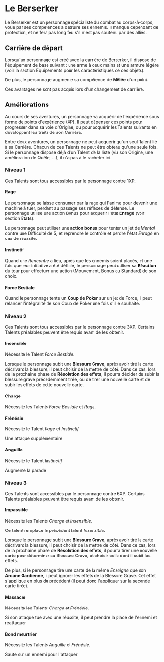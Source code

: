 # Le Berserker

Le Berserker est un personnage spécialiste du combat au corps-à-corps, voué par ses compétences à détruire ses ennemis. Il manque cependant de protection, et ne fera pas long feu s'il n'est pas soutenu par des alliés.

## Carrière de départ

Lorsqu'un personnage est créé avec la carrière de Berserker, il dispose de l'équipement de base suivant : une arme à deux mains et une armure légère (voir la section Equipements pour les caractéristiques de ces objets).

De plus, le personnage augmente sa compétence de **Mêlée** d'un point.

Ces avantages ne sont pas acquis lors d'un changement de carrière.

## Améliorations

Au cours de ses aventures, un personnage va acquérir de l'expérience sous forme de points d'expérience (XP). Il peut dépenser ces points pour progresser dans sa voie d'Origine, ou pour acquérir les Talents suivants en développant les traits de son Carrière.

Entre deux aventures, un personnage ne peut acquérir qu'un seul Talent lié à sa Carrière. Chacun de ces Talents ne peut être obtenu qu'une seule fois. Si le personnage dispose déjà d'un Talent de la liste (via son Origine, une amélioration de Quête, ...), il n'a pas à le racheter ici.

### Niveau 1

Ces Talents sont tous accessibles par le personnage contre 1XP.

#### Rage

Le personnage se laisse consumer par la rage qui l'anime pour devenir une machine à tuer, perdant au passage ses réflexes de défense. Le personnage utilise une action Bonus pour acquérir l'état **Enragé** (voir section **Etats**).

Le personnage peut utiliser une **action bonus** pour tenter un jet de _Mental_ contre une Difficulté de 5, et reprendre le contrôle et perdre l'état _Enragé_ en cas de réussite.

#### Instinctif

Quand une _Rencontre_ a lieu, après que les ennemis soient placés, et une fois que leur initiative a été définie, le personnage peut utiliser sa **Réaction** du tour pour effectuer une action (Mouvement, Bonus ou Standard) de son choix.

#### Force Bestiale

Quand le personnage tente un **Coup de Poker** sur un jet de Force, il peut relancer l'intégralité de son Coup de Poker une fois s'il le souhaite.

### Niveau 2

Ces Talents sont tous accessibles par le personnage contre 3XP. Certains Talents préalables peuvent être requis avant de les obtenir.

#### Insensible

Nécessite le Talent _Force Bestiale_.

Lorsque le personnage subit une **Blessure Grave**, après avoir tiré la carte décrivant la blessure, il peut choisir de la mettre de côté. Dans ce cas, lors de la prochaine phase de **Résolution des effets**, il pourra décider de subir la blessure grave précédemment tirée, ou de tirer une nouvelle carte et de subir les effets de cette nouvelle carte. 

#### Charge

Nécessite les Talents _Force Bestiale_ et _Rage_.

#### Frénésie

Nécessite le Talent _Rage_ et _Instinctif_

Une attaque supplémentaire

#### Anguille

Nécessite le Talent _Instinctif_

Augmente la parade

### Niveau 3

Ces Talents sont accessibles par le personnage contre 6XP. Certains Talents préalables peuvent être requis avant de les obtenir.

#### Impassible

Nécessite les Talents _Charge_ et _Insensible_.

Ce talent remplace le précédent talent _Insensible_.

Lorsque le personnage subit une **Blessure Grave**, après avoir tiré la carte décrivant la blessure, il peut choisir de la mettre de côté. Dans ce cas, lors de la prochaine phase de **Résolution des effets**, il pourra tirer une nouvelle carte pour déterminer sa Blessure Grave, et choisir celle dont il subit les effets.

De plus, si le personnage tire une carte de la même _Enseigne_ que son **Arcane Gardienne**, il peut ignorer les effets de la Blessure Grave. Cet effet s'applique en plus du précédent (il peut donc l'appliquer sur la seconde carte tirée).

#### Massacre

Nécessite les Talents _Charge_ et _Frénésie_.

Si son attaque tue avec une réussite, il peut prendre la place de l'ennemi et réattaquer

#### Bond meurtrier

Nécessite les Talents _Anguille_ et _Frénésie_.

Saute sur un ennemi pour l'attaquer
